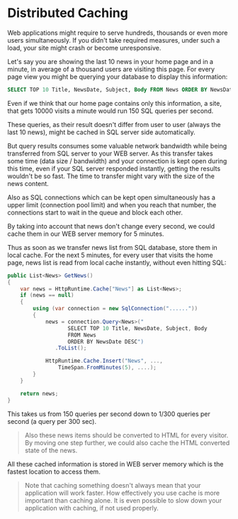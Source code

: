# Distributed Caching

Web applications might require to serve hundreds, thousands or even more users simultaneously. If you didn't take required measures, under such a load, your site might crash or become unresponsive.

Let's say you are showing the last 10 news in your home page and in a minute, in average of a thousand users are visiting this page. For every page view you might be querying your database to display this information:

```sql
SELECT TOP 10 Title, NewsDate, Subject, Body FROM News ORDER BY NewsDate DESC
```

Even if we think that our home page contains only this information, a site, that gets 10000 visits a minute would run 150 SQL queries per second.

These queries, as their result doesn't differ from user to user (always the last 10 news), might be cached in SQL server side automatically.

But query results consumes some valuable network bandwidth while being transferred from SQL server to your WEB server. As this transfer takes some time (data size / bandwidth) and your connection is kept open during this time, even if your SQL server responded instantly, getting the results wouldn't be so fast. The time to transfer might vary with the size of the news content.

Also as SQL connections which can be kept open simultaneously has a upper limit (connection pool limit) and when you reach that number, the connections start to wait in the queue and block each other.

By taking into account that news don't change every second, we could cache them in our WEB server memory for 5 minutes.

Thus as soon as we transfer news list from SQL database, store them in local cache. For the next 5 minutes, for every user that visits the home page, news list is read from local cache instantly, without even hitting SQL:

```cs
public List<News> GetNews()
{
    var news = HttpRuntime.Cache["News"] as List<News>;
    if (news == null)
    {
        using (var connection = new SqlConnection("......"))
        {
            news = connection.Query<News>("
                   SELECT TOP 10 Title, NewsDate, Subject, Body
                   FROM News
                   ORDER BY NewsDate DESC")
               .ToList();

            HttpRuntime.Cache.Insert("News", ...,
                TimeSpan.FromMinutes(5), ....);
        }
    }

    return news;
}
```

This takes us from 150 queries per second down to 1/300 queries per second (a query per 300 sec).

> Also these news items should be converted to HTML for every visitor. By moving one step further, we could also cache the HTML converted state of the news.

All these cached information is stored in WEB server memory which is the fastest location to access them.

> Note that caching something doesn't always mean that your application will work faster. How effectively you use cache is more important than caching alone. It is even possible to slow down your application with caching, if not used properly.


